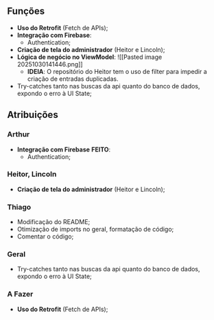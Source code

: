 ## Funções
- **Uso do Retrofit** (Fetch de APIs);
- **Integração com Firebase**:
	- Authentication;
- **Criação de tela do administrador** (Heitor e Lincoln); 
- **Lógica de negócio no ViewModel**:
	![[Pasted image 20251030141446.png]]
	- **IDEIA**: O repositório do Heitor tem o uso de filter para impedir a criação de entradas duplicadas.
- Try-catches tanto nas buscas da api quanto do banco de dados, expondo o erro à UI State;

## Atribuições
### Arthur
- **Integração com Firebase** **FEITO**:
	- Authentication;

### Heitor, Lincoln
- **Criação de tela do administrador** (Heitor e Lincoln); 

### Thiago
- Modificação do README;
- Otimização de imports no geral, formatação de código;
- Comentar o código;

### Geral
- Try-catches tanto nas buscas da api quanto do banco de dados, expondo o erro à UI State;

### A Fazer
- **Uso do Retrofit** (Fetch de APIs);
